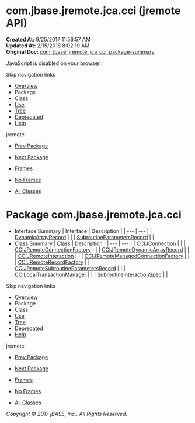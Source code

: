 # com.jbase.jremote.jca.cci (jremote   API)

**Created At:** 9/25/2017 11:56:57 AM  
**Updated At:** 2/15/2018 8:02:19 AM  
**Original Doc:** [com_jbase_jremote_jca_cci_package-summary](https://docs.jbase.com/39259-cci/com_jbase_jremote_jca_cci_package-summary)  

<!--<br>    try {<br>        if (location.href.indexOf('is-external=true') == -1) {<br>            parent.document.title="com.jbase.jremote.jca.cci (jremote   API)";<br>        }<br>    }<br>    catch(err) {<br>    }<br>//-->
JavaScript is disabled on your browser.

Skip navigation links

- [Overview](../../../../../overview-summary.html)
- Package
- Class
- [Use](./../uses-of-package-com.jbase.jremote.jca.cci-%28jremote---api%29)
- [Tree](./../com.jbase.jremote.jca.cci-class-hierarchy-%28jremote---api%29)
- [Deprecated](../../../../../deprecated-list.html)
- [Help](../../../../../help-doc.html)


jremote <br>

- [Prev Package](./../../com.jbase.jremote.jca-%28jremote---api%29)
- [Next Package](./../../inflow/com.jbase.jremote.jca.inflow-%28jremote---api%29)


- [Frames](./.)
- [No Frames](./.)


- [All Classes](../../../../../allclasses-noframe.html)


<!--<br>  allClassesLink = document.getElementById("allclasses\_navbar\_top");<br>  if(window==top) {<br>    allClassesLink.style.display = "block";<br>  }<br>  else {<br>    allClassesLink.style.display = "none";<br>  }<br>  //-->

# Package com.jbase.jremote.jca.cci

- Interface Summary | Interface | Description |
| --- | --- |
| [DynamicArrayRecord](./../dynamicarrayrecord-%28jremote---api%29 "interface in com.jbase.jremote.jca.cci") |   |
| [SubroutineParametersRecord](./../subroutineparametersrecord-%28jremote---api%29 "interface in com.jbase.jremote.jca.cci") |   |
- Class Summary | Class | Description |
| --- | --- |
| [CCIJConnection](./../ccijconnection-%28jremote---api%29 "class in com.jbase.jremote.jca.cci") |   |
| [CCIJRemoteConnectionFactory](./../ccijremoteconnectionfactory-%28jremote---api%29 "class in com.jbase.jremote.jca.cci") |   |
| [CCIJRemoteDynamicArrayRecord](./../ccijremotedynamicarrayrecord-%28jremote---api%29 "class in com.jbase.jremote.jca.cci") |   |
| [CCIJRemoteInteraction](./../ccijremoteinteraction-%28jremote---api%29 "class in com.jbase.jremote.jca.cci") |   |
| [CCIJRemoteManagedConnectionFactory](./../ccijremotemanagedconnectionfactory-%28jremote---api%29 "class in com.jbase.jremote.jca.cci") |   |
| [CCIJRemoteRecordFactory](./../ccijremoterecordfactory-%28jremote---api%29 "class in com.jbase.jremote.jca.cci") |   |
| [CCIJRemoteSubroutineParametersRecord](./../ccijremotesubroutineparametersrecord-%28jremote---api%29 "class in com.jbase.jremote.jca.cci") |   |
| [CCILocalTransactionManager](./../ccilocaltransactionmanager-%28jremote---api%29 "class in com.jbase.jremote.jca.cci") |   |
| [SubroutineInteractionSpec](./../subroutineinteractionspec-%28jremote---api%29 "class in com.jbase.jremote.jca.cci") |   |

Skip navigation links

- [Overview](../../../../../overview-summary.html)
- Package
- Class
- [Use](./../uses-of-package-com.jbase.jremote.jca.cci-%28jremote---api%29)
- [Tree](./../com.jbase.jremote.jca.cci-class-hierarchy-%28jremote---api%29)
- [Deprecated](../../../../../deprecated-list.html)
- [Help](../../../../../help-doc.html)


jremote <br>

- [Prev Package](./../../com.jbase.jremote.jca-%28jremote---api%29)
- [Next Package](./../../inflow/com.jbase.jremote.jca.inflow-%28jremote---api%29)


- [Frames](./.)
- [No Frames](./.)


- [All Classes](../../../../../allclasses-noframe.html)


<!--<br>  allClassesLink = document.getElementById("allclasses\_navbar\_bottom");<br>  if(window==top) {<br>    allClassesLink.style.display = "block";<br>  }<br>  else {<br>    allClassesLink.style.display = "none";<br>  }<br>  //-->

*Copyright © 2017 jBASE, Inc.. All Rights Reserved.*

